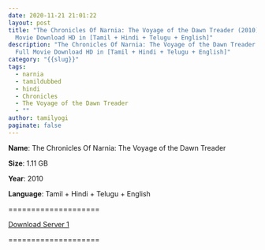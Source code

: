 ```yaml
---
date: 2020-11-21 21:01:22
layout: post
title: "The Chronicles Of Narnia: The Voyage of the Dawn Treader (2010) Full
  Movie Download HD in [Tamil + Hindi + Telugu + English]"
description: "The Chronicles Of Narnia: The Voyage of the Dawn Treader (2010)
  Full Movie Download HD in [Tamil + Hindi + Telugu + English]"
category: "{{slug}}"
tags:
  - narnia
  - tamildubbed
  - hindi
  - Chronicles
  - The Voyage of the Dawn Treader
  - ""
author: tamilyogi
paginate: false
---
```

**Name**: The Chronicles Of Narnia: The Voyage of the Dawn Treader

**Size**: 1.11 GB

**Year**: 2010

**Language**: Tamil + Hindi + Telugu + English

\====================

[Download Server 1](https://mega.nz/file/Z0dmxR6B#VKL_E0OftDBFBEfaYyaie3KaltRB5428O62KQm9XomE)

[](https://mega.nz/file/Z0dmxR6B#VKL_E0OftDBFBEfaYyaie3KaltRB5428O62KQm9XomE)====================